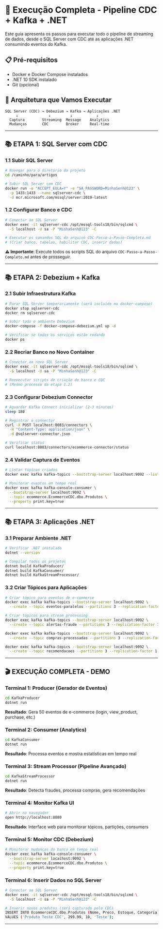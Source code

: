 # 🚀 Execução Completa - Pipeline CDC + Kafka + .NET

Este guia apresenta os passos para executar todo o pipeline de streaming de dados, desde o SQL Server com CDC até as aplicações .NET consumindo eventos do Kafka.

## 📋 Pré-requisitos

- Docker e Docker Compose instalados
- .NET 10 SDK instalado
- Git (opcional)

## 🎯 Arquitetura que Vamos Executar

```
SQL Server (CDC) → Debezium → Kafka → Aplicações .NET
     ↓              ↓         ↓           ↓
  Captura        Streaming  Message    Analytics
  Mudanças       CDC        Broker     Real-time
```

---

## 📚 ETAPA 1: SQL Server com CDC

### 1.1 Subir SQL Server
```bash
# Navegar para o diretório do projeto
cd /caminho/para/artigos

# Subir SQL Server com CDC
docker run -e "ACCEPT_EULA=Y" -e "SA_PASSWORD=MinhaSenh@123" \
  -p 1433:1433 --name sqlserver-cdc \
  -d mcr.microsoft.com/mssql/server:2019-latest
```

### 1.2 Configurar Banco e CDC
```bash
# Conectar ao SQL Server
docker exec -it sqlserver-cdc /opt/mssql-tools18/bin/sqlcmd \
  -S localhost -U sa -P "MinhaSenh@123" -C

# Executar os comandos SQL do arquivo CDC-Passo-a-Passo-Completo.md
# (Criar banco, tabelas, habilitar CDC, inserir dados)
```

**⚠️ Importante**: Execute todos os scripts SQL do arquivo `CDC-Passo-a-Passo-Completo.md` antes de prosseguir.

---

## 📚 ETAPA 2: Debezium + Kafka

### 2.1 Subir Infraestrutura Kafka
```bash
# Parar SQL Server temporariamente (será incluído no docker-compose)
docker stop sqlserver-cdc
docker rm sqlserver-cdc

# Subir todo o ambiente Debezium
docker-compose -f docker-compose-debezium.yml up -d

# Verificar se todos os serviços estão rodando
docker ps
```

### 2.2 Recriar Banco no Novo Container
```bash
# Conectar ao novo SQL Server
docker exec -it sqlserver-cdc /opt/mssql-tools18/bin/sqlcmd \
  -S localhost -U sa -P "MinhaSenh@123" -C

# Reexecutar scripts de criação do banco e CDC
# (Mesmo processo da etapa 1.2)
```

### 2.3 Configurar Debezium Connector
```bash
# Aguardar Kafka Connect inicializar (2-3 minutos)
sleep 180

# Registrar o connector
curl -X POST localhost:8083/connectors \
  -H "Content-Type: application/json" \
  -d @sqlserver-connector.json

# Verificar status
curl localhost:8083/connectors/ecommerce-connector/status
```

### 2.4 Validar Captura de Eventos
```bash
# Listar tópicos criados
docker exec kafka kafka-topics --bootstrap-server localhost:9092 --list

# Monitorar eventos em tempo real
docker exec kafka kafka-console-consumer \
  --bootstrap-server localhost:9092 \
  --topic ecommerce.EcommerceCDC.dbo.Produtos \
  --property print.key=true
```

---

## 📚 ETAPA 3: Aplicações .NET

### 3.1 Preparar Ambiente .NET
```bash
# Verificar .NET instalado
dotnet --version

# Compilar todos os projetos
dotnet build KafkaProducer/
dotnet build KafkaConsumer/
dotnet build KafkaStreamProcessor/
```

### 3.2 Criar Tópicos para Aplicações
```bash
# Criar tópico para eventos de e-commerce
docker exec kafka kafka-topics --bootstrap-server localhost:9092 \
  --create --topic eventos-paralelos --partitions 3 --replication-factor 1

# Criar tópicos para stream processing
docker exec kafka kafka-topics --bootstrap-server localhost:9092 \
  --create --topic alertas-fraude --partitions 3 --replication-factor 1

docker exec kafka kafka-topics --bootstrap-server localhost:9092 \
  --create --topic compras-processadas --partitions 3 --replication-factor 1

docker exec kafka kafka-topics --bootstrap-server localhost:9092 \
  --create --topic recomendacoes --partitions 3 --replication-factor 1
```

---

## 🎬 EXECUÇÃO COMPLETA - DEMO

### Terminal 1: Producer (Gerador de Eventos)
```bash
cd KafkaProducer
dotnet run
```
**Resultado**: Gera 50 eventos de e-commerce (login, view_product, purchase, etc.)

### Terminal 2: Consumer (Analytics)
```bash
cd KafkaConsumer
dotnet run
```
**Resultado**: Processa eventos e mostra estatísticas em tempo real

### Terminal 3: Stream Processor (Pipeline Avançado)
```bash
cd KafkaStreamProcessor
dotnet run
```
**Resultado**: Detecta fraudes, processa compras, gera recomendações

### Terminal 4: Monitor Kafka UI
```bash
# Abrir no navegador
open http://localhost:8080
```
**Resultado**: Interface web para monitorar tópicos, partições, consumers

### Terminal 5: Monitor CDC (Debezium)
```bash
# Monitorar mudanças do banco em tempo real
docker exec kafka kafka-console-consumer \
  --bootstrap-server localhost:9092 \
  --topic ecommerce.EcommerceCDC.dbo.Produtos \
  --property print.key=true
```

### Terminal 6: Inserir Dados no SQL Server
```bash
# Conectar ao SQL Server
docker exec -it sqlserver-cdc /opt/mssql-tools18/bin/sqlcmd \
  -S localhost -U sa -P "MinhaSenh@123" -C

# Inserir novos produtos (será capturado pelo CDC)
INSERT INTO EcommerceCDC.dbo.Produtos (Nome, Preco, Estoque, Categoria)
VALUES ('Produto Teste CDC', 299.99, 10, 'Teste');
```

---

